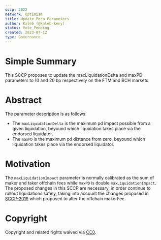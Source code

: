 ```yaml
---
sccp: 2022
network: Optimism
title: Update Perp Parameters
author: Kaleb (@kaleb-keny)
status: Vote_Pending
created: 2023-07-12
type: Governance
---
```


# Simple Summary

This SCCP proposes to update the maxLiquidationDelta and maxPD parameters to 10 and 20 bp respectively on the FTM and BCH markets.

# Abstract

The parameter description is as follows:
- The `maxLiquidationDelta` is the maximum pd impact possible from a given liquidation, beyound which liquidation takes place via the endorsed liquidator.
 - The `maxPD` is the maximum pd distance from zero, beyound which liquidation takes place via the endorsed liquidator.

# Motivation

The `maxLiquidationImpact` parameter is normally calibrated as the sum of maker and taker offchain fees while `maxPD` is double `maxLiquidationImpact`.
The proposed changes in this SCCP are necessary, in order continue to rollout liquidations safely, taking into account the changes proposed in [SCCP-2019](https://sips.synthetix.io/sccp/sccp-2019/) which proposed to alter the offchain makerFee. 

# Copyright

Copyright and related rights waived via [CC0](https://creativecommons.org/publicdomain/zero/1.0/).
